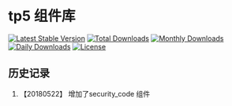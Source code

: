 # tp5 组件库

[![Latest Stable Version](https://poser.pugx.org/itboye/component_tp5/v/stable)](https://packagist.org/packages/itboye/component_tp5)
[![Total Downloads](https://poser.pugx.org/itboye/component_tp5/downloads)](https://packagist.org/packages/itboye/component_tp5)
[![Monthly Downloads](https://poser.pugx.org/itboye/component_tp5/d/monthly)](https://packagist.org/packages/itboye/component_tp5)
[![Daily Downloads](https://poser.pugx.org/itboye/component_tp5/d/daily)](https://packagist.org/packages/itboye/component_tp5)
[![License](https://poser.pugx.org/itboye/component_tp5/license)](https://packagist.org/packages/itboye/component_tp5)

## 历史记录

1. 【20180522】 增加了security_code 组件 
